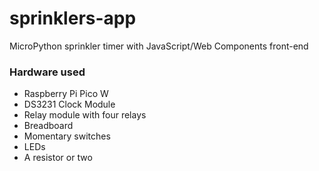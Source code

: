 # sprinklers-app
MicroPython sprinkler timer with JavaScript/Web Components front-end

### Hardware used

- Raspberry Pi Pico W
- DS3231 Clock Module
- Relay module with four relays
- Breadboard
- Momentary switches
- LEDs
- A resistor or two
